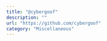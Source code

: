 ```yaml
---
title: "@cybergoof"
description: ""
url: "https://github.com/cybergoof"
category: "Miscellaneous"
---
```

